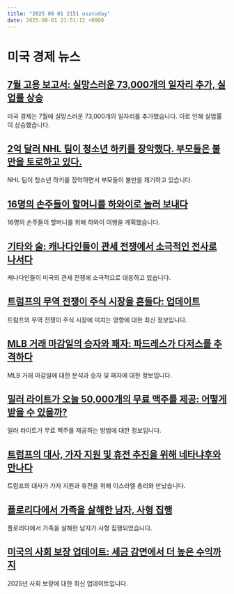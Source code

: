 ```yaml
---
title: "2025 08 01 2151 usatoday"
date: 2025-08-01 21:51:12 +0900
---
```


# 미국 경제 뉴스

## [7월 고용 보고서: 실망스러운 73,000개의 일자리 추가, 실업률 상승](https://www.usatoday.com/story/money/2025/08/01/jobs-report-july-2025-data/85467514007/)
  미국 경제는 7월에 실망스러운 73,000개의 일자리를 추가했습니다. 이로 인해 실업률이 상승했습니다.
## [2억 달러 NHL 팀이 청소년 하키를 장악했다. 부모들은 불만을 토로하고 있다.](https://www.usatoday.com/story/news/investigations/2025/08/01/nhl-dallas-stars-texas-youth-hockey-monopoly/84289184007/)
  NHL 팀이 청소년 하키를 장악하면서 부모들이 불만을 제기하고 있습니다.
## [16명의 손주들이 할머니를 하와이로 놀러 보내다](https://www.usatoday.com/story/travel/2025/08/01/viral-tiktok-family-travel-hawaii/85441933007/)
  16명의 손주들이 할머니를 위해 하와이 여행을 계획했습니다.
## [기타와 술: 캐나다인들이 관세 전쟁에서 소극적인 전사로 나서다](https://www.usatoday.com/story/news/politics/2025/08/01/canada-business-trump-tariff-war/84054476007/)
  캐나다인들이 미국의 관세 전쟁에 소극적으로 대응하고 있습니다.
## [트럼프의 무역 전쟁이 주식 시장을 흔들다: 업데이트](https://www.usatoday.com/story/news/politics/2025/08/01/trump-tariffs-trade-talks-stock-market-updates/85471521007/)
  트럼프의 무역 전쟁이 주식 시장에 미치는 영향에 대한 최신 정보입니다.
## [MLB 거래 마감일의 승자와 패자: 파드레스가 다저스를 추격하다](https://www.usatoday.com/story/sports/mlb/columnist/bob-nightengale/2025/07/31/mlb-trade-deadline-winners-losers/85467765007/)
  MLB 거래 마감일에 대한 분석과 승자 및 패자에 대한 정보입니다.
## [밀러 라이트가 오늘 50,000개의 무료 맥주를 제공: 어떻게 받을 수 있을까?](https://www.usatoday.com/story/money/2025/08/01/miller-lite-free-beers-international-beer-day/85460872007/)
  밀러 라이트가 무료 맥주를 제공하는 방법에 대한 정보입니다.
## [트럼프의 대사, 가자 지원 및 휴전 추진을 위해 네타냐후와 만나다](https://www.usatoday.com/story/news/world/2025/08/01/trumps-envoy-steve-witkoff-meets-netanyahu-gaza/85471049007/)
  트럼프의 대사가 가자 지원과 휴전을 위해 이스라엘 총리와 만났습니다.
## [플로리다에서 가족을 살해한 남자, 사형 집행](https://www.usatoday.com/story/news/nation/2025/07/31/floridas-execution-of-man-who-killed-family-with-machete-is-a-record/85463840007/)
  플로리다에서 가족을 살해한 남자가 사형 집행되었습니다.
## [미국의 사회 보장 업데이트: 세금 감면에서 더 높은 수익까지](https://www.usatoday.com/story/money/personalfinance/retirement/2025/08/01/social-security-updates-for-2025/85418303007/)
  2025년 사회 보장에 대한 최신 업데이트입니다.